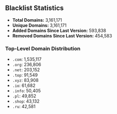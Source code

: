 ## Blacklist Statistics

- **Total Domains:** 3,161,171
- **Unique Domains:** 3,161,171
- **Added Domains Since Last Version:** 593,838
- **Removed Domains Since Last Version:** 454,583

### Top-Level Domain Distribution

-  `.com`: 1,535,117
-  `.org`: 236,806
-  `.net`: 203,152
-  `.top`: 91,549
-  `.xyz`: 83,908
-  `.io`: 61,682
-  `.info`: 50,405
-  `.pl`: 49,852
-  `.shop`: 43,132
-  `.ru`: 42,581
